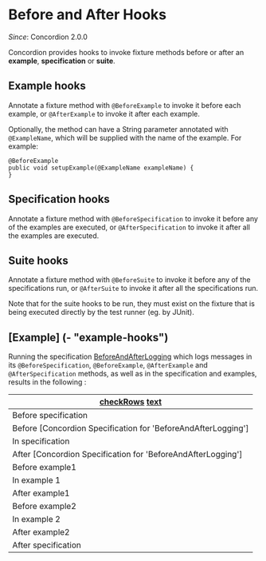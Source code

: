 # Before and After Hooks
_Since_: Concordion 2.0.0

Concordion provides hooks to invoke fixture methods before or after an __example__, __specification__ or __suite__.

## Example hooks 

Annotate a fixture method with `@BeforeExample` to invoke it before each example, or `@AfterExample` to invoke it after each example.

Optionally, the method can have a String parameter annotated with `@ExampleName`, which will be supplied with the name of the example. For example: 

    @BeforeExample
    public void setupExample(@ExampleName exampleName) {
    }    

## Specification hooks 

Annotate a fixture method with `@BeforeSpecification` to invoke it before any of the examples are executed, or `@AfterSpecification` to invoke it after all the examples are executed.

## Suite hooks 

Annotate a fixture method with `@BeforeSuite` to invoke it before any of the specifications run, or `@AfterSuite` to invoke it after all the specifications run.

Note that for the suite hooks to be run, they must exist on the fixture that is being executed directly by the test runner (eg. by JUnit).

## [Example] (- "example-hooks")

Running the specification [BeforeAndAfterLogging](BeforeAndAfterLogging.md "c:run") which logs messages in its `@BeforeSpecification`, `@BeforeExample`, `@AfterExample` and `@AfterSpecification` methods, as well as in the specification and examples, results in the following : 

|[checkRows][] [text][]|
|----------------------|
|Before specification  |
|Before [Concordion Specification for 'BeforeAndAfterLogging']|
|In specification      |
|After [Concordion Specification for 'BeforeAndAfterLogging']|
|Before example1       |
|In example 1          |
|After example1        |
|Before example2       |
|In example 2          |
|After example2        |
|After specification   |
 

[checkRows]: - "c:verifyRows=#line : getLog()"
[text]:      - "?=#line"